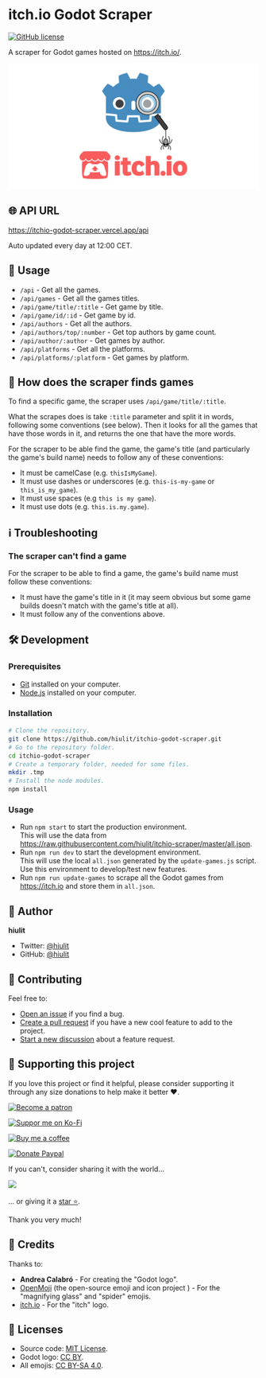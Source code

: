 # itch.io Godot Scraper

[![GitHub license](https://img.shields.io/github/license/hiulit/itchio-godot-scraper?style=flat-square)](https://github.com/hiulit/itchio-godot-scraper/blob/master/LICENSE)

A scraper for Godot games hosted on https://itch.io/.

![itch.io Godot scraper banner](itchio-godot-scraper-banner.jpg)

## 🌐 API URL

https://itchio-godot-scraper.vercel.app/api

Auto updated every day at 12:00 CET.

## 🚀 Usage

- `/api` - Get all the games.
- `/api/games` - Get all the games titles.
- `/api/game/title/:title` - Get game by title.
- `/api/game/id/:id` - Get game by id.
- `/api/authors` - Get all the authors.
- `/api/authors/top/:number` - Get top authors by game count.
- `/api/author/:author` - Get games by author.
- `/api/platforms` - Get all the platforms.
- `/api/platforms/:platform` - Get games by platform.

## 🤔 How does the scraper finds games

To find a specific game, the scraper uses `/api/game/title/:title`.

What the scrapes does is take `:title` parameter and split it in words, following some conventions (see below). Then it looks for all the games that have those words in it, and returns the one that have the more words.

For the scraper to be able find the game, the game's title (and particularly the game's build name) needs to follow any of these conventions:

- It must be camelCase (e.g. `thisIsMyGame`).
- It must use dashes or underscores (e.g. `this-is-my-game` or `this_is_my_game`).
- It must use spaces (e.g `this is my game`).
- It must use dots (e.g. `this.is.my.game`).

## ℹ️ Troubleshooting

### The scraper can't find a game

For the scraper to be able to find a game, the game's build name must follow these conventions:

- It must have the game's title in it (it may seem obvious but some game builds doesn't match with the game's title at all).
- It must follow any of the conventions above.

## 🛠️ Development

### Prerequisites

* [Git](https://git-scm.com/) installed on your computer.
* [Node.js](https://nodejs.org/en/) installed on your computer.

### Installation

```bash
# Clone the repository.
git clone https://github.com/hiulit/itchio-godot-scraper.git
# Go to the repository folder.
cd itchio-godot-scraper
# Create a temporary folder, needed for some files.
mkdir .tmp
# Install the node modules.
npm install
```

### Usage

* Run `npm start` to start the production environment.  
This will use the data from https://raw.githubusercontent.com/hiulit/itchio-scraper/master/all.json.
* Run `npm run dev` to start the development environment.  
This will use the local `all.json` generated by the `update-games.js` script.  
Use this environment to develop/test new features.
* Run `npm run update-games` to scrape all the Godot games from https://itch.io and store them in `all.json`.

## 👤 Author

**hiulit**

- Twitter: [@hiulit](https://twitter.com/hiulit)
- GitHub: [@hiulit](https://github.com/hiulit)

## 🤝 Contributing

Feel free to:

- [Open an issue](https://github.com/hiulit/cross-compile-godot-raspberry-pi/issues) if you find a bug.
- [Create a pull request](https://github.com/hiulit/cross-compile-godot-raspberry-pi/pulls) if you have a new cool feature to add to the project.
- [Start a new discussion](https://github.com/hiulit/cross-compile-godot-raspberry-pi/discussions) about a feature request.

## 🙌 Supporting this project

If you love this project or find it helpful, please consider supporting it through any size donations to help make it better ❤️.

[![Become a patron](https://img.shields.io/badge/Become_a_patron-ff424d?logo=Patreon&style=for-the-badge&logoColor=white)](https://www.patreon.com/hiulit)

[![Suppor me on Ko-Fi](https://img.shields.io/badge/Support_me_on_Ko--fi-F16061?logo=Ko-fi&style=for-the-badge&logoColor=white)](https://ko-fi.com/F2F7136ND)

[![Buy me a coffee](https://img.shields.io/badge/Buy_me_a_coffee-FFDD00?logo=buy-me-a-coffee&style=for-the-badge&logoColor=black)](https://www.buymeacoffee.com/hiulit)

[![Donate Paypal](https://img.shields.io/badge/PayPal-00457C?logo=PayPal&style=for-the-badge&label=Donate)](https://www.paypal.com/paypalme/hiulit)

If you can't, consider sharing it with the world...

[![](https://img.shields.io/badge/Share_on_Twitter-1DA1F2?style=for-the-badge&logo=twitter&logoColor=white)](https://twitter.com/intent/tweet?url=https%3A%2F%2Fgithub.com%2Fhiulit%2Fcross-compile-godot-raspberry-pi&text=Cross-compile+Godot+binaries+for+the+Raspberry+Pi%3A%0D%0AA+script+to+easily+cross-compile+Godot+binaries+for+the+Raspberry+Pi+from+Linux+x86_64+by+%40hiulit)

... or giving it a [star ⭐️](https://github.com/hiulit/cross-compile-godot-raspberry-pi/stargazers).

Thank you very much!

## 👏 Credits

Thanks to:

- **Andrea Calabró** - For creating the "Godot logo".
- [OpenMoji](https://openmoji.org/) (the open-source emoji and icon project
) - For the "magnifying glass" and "spider" emojis.
- [itch.io](https://itch.io/press-kit) - For the "itch" logo.

## 📝 Licenses

- Source code: [MIT License](LICENSE).
- Godot logo: [CC BY](https://creativecommons.org/licenses/by/4.0/).
- All emojis: [CC BY-SA 4.0](https://creativecommons.org/licenses/by-sa/4.0).
